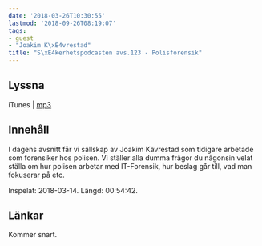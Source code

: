 ```yaml
---
date: '2018-03-26T10:30:55'
lastmod: '2018-09-26T08:19:07'
tags:
- guest
- "Joakim K\xE4vrestad"
title: "S\xE4kerhetspodcasten avs.123 - Polisforensik"
---
```

## Lyssna

iTunes \| [mp3](http://traffic.libsyn.com/sakerhetspodcasten/Polisforensik.mp3)

## Innehåll

I dagens avsnitt får vi sällskap av Joakim Kävrestad som tidigare arbetade som forensiker
hos polisen. Vi ställer alla dumma frågor du någonsin velat ställa om hur polisen
arbetar med IT-Forensik, hur beslag går till, vad man fokuserar på etc.

Inspelat: 2018-03-14. Längd: 00:54:42.

## Länkar

Kommer snart.


